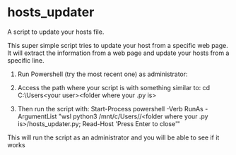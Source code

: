 # hosts_updater
A script to update your hosts file.

This super simple script tries to update your host from a specific web page.
It will extract the information from a web page and update your hosts
from a specific line.

1. Run Powershell (try the most recent one) as administrator:

2. Access the path where your script is with something similar to: cd C:\Users\<your user>\<folder where your .py is>
2. Then run the script with:
Start-Process powershell -Verb RunAs -ArgumentList "wsl python3 /mnt/c/Users/<your user>/<folder where your .py is>/hosts_updater.py; Read-Host 'Press Enter to close'"

This will run the script as an administrator and you will be able to see if it works